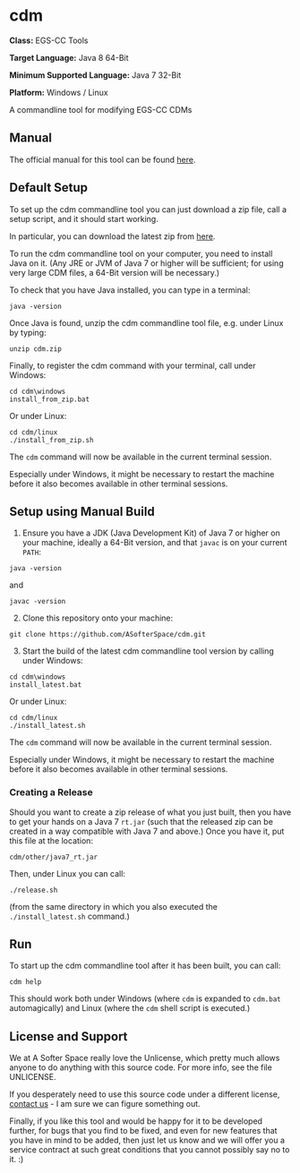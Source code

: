 # cdm

**Class:** EGS-CC Tools

**Target Language:** Java 8 64-Bit

**Minimum Supported Language:** Java 7 32-Bit

**Platform:** Windows / Linux

A commandline tool for modifying EGS-CC CDMs

## Manual

The official manual for this tool can be found [here](http://asofterspace.com/cdm/manual.pdf).

## Default Setup

To set up the cdm commandline tool you can just download a zip file, call a setup script, and it should start working.

In particular, you can download the latest zip from [here](http://asofterspace.com/cdm/cdm.zip).

To run the cdm commandline tool on your computer, you need to install Java on it.
(Any JRE or JVM of Java 7 or higher will be sufficient; for using very large CDM files, a 64-Bit version will be necessary.)

To check that you have Java installed, you can type in a terminal:

```
java -version
```

Once Java is found, unzip the cdm commandline tool file, e.g. under Linux by typing:

```
unzip cdm.zip
```

Finally, to register the cdm command with your terminal, call under Windows:

```
cd cdm\windows
install_from_zip.bat
```

Or under Linux:

```
cd cdm/linux
./install_from_zip.sh
```

The `cdm` command will now be available in the current terminal session.

Especially under Windows, it might be necessary to restart the machine before it also becomes available in other terminal sessions.


## Setup using Manual Build

1. Ensure you have a JDK (Java Development Kit) of Java 7 or higher on your machine, ideally a 64-Bit version, and that `javac` is on your current `PATH`:

```
java -version
```

and

```
javac -version
```

2. Clone this repository onto your machine:

```
git clone https://github.com/ASofterSpace/cdm.git
```

3. Start the build of the latest cdm commandline tool version by calling under Windows:

```
cd cdm\windows
install_latest.bat
```

Or under Linux:

```
cd cdm/linux
./install_latest.sh
```

The `cdm` command will now be available in the current terminal session.

Especially under Windows, it might be necessary to restart the machine before it also becomes available in other terminal sessions.

### Creating a Release

Should you want to create a zip release of what you just built, then you have to get your hands on a Java 7 `rt.jar` (such that the released zip can be created in a way compatible with Java 7 and above.)
Once you have it, put this file at the location:

```
cdm/other/java7_rt.jar
```

Then, under Linux you can call:

```
./release.sh
```

(from the same directory in which you also executed the `./install_latest.sh` command.)

## Run

To start up the cdm commandline tool after it has been built, you can call:

```
cdm help
```

This should work both under Windows (where `cdm` is expanded to `cdm.bat` automagically) and Linux (where the `cdm` shell script is executed.)

## License and Support

We at A Softer Space really love the Unlicense, which pretty much allows anyone to do anything with this source code.
For more info, see the file UNLICENSE.

If you desperately need to use this source code under a different license, [contact us](mailto:moya@asofterspace.com) - I am sure we can figure something out.

Finally, if you like this tool and would be happy for it to be developed further, for bugs that you find to be fixed, and even for new features that you have in mind to be added, then just let us know and we will offer you a service contract at such great conditions that you cannot possibly say no to it. :)